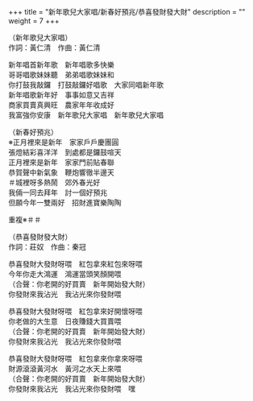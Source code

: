 +++
title = "新年歌兒大家唱/新春好預兆/恭喜發財發大財"
description = ""
weight = 7
+++

（新年歌兒大家唱）  
作詞：黃仁清　作曲：黃仁清  

新年唱首新年歌　新年唱歌多快樂  
哥哥唱歌妹妹聽　弟弟唱歌妹妹和  
你打鼓我敲鑼　打鼓敲鑼好唱歌　大家同唱新年歌  
新年唱歌新年好　事事如意又吉祥  
商家買賣真興旺　農家年年收成好  
我富強你安康　新年歌兒大家唱　新年歌兒大家唱  

（新春好預兆）  
※正月裡來是新年　家家戶戶慶團圓  
張燈結彩喜洋洋　到處都是鑼鼓喧天  
正月裡來是新年　家家門前貼春聯  
恭賀聲中新氣象　鞭炮響徹半邊天  
＃城裡呀多熱鬧　郊外春光好  
我倆一同去拜年　討一個好預兆  
但願今年一雙兩好　招財進寶樂陶陶  

重複※＃＃  

（恭喜發財發大財）  
作詞：莊奴　作曲：秦冠  

恭喜發財大發財呀喂　紅包拿來紅包來呀喂  
今年你走大鴻運　鴻運當頭笑顏開喂  
（合聲：你老開的好買賣　新年開始發大財）  
你發財來我沾光　我沾光來你發財喂  

恭喜發財大發財呀喂　紅包拿來好開懷呀喂  
你老做的大生意　日夜賺錢大買賣喂  
（合聲：你老開的好買賣　新年開始發大財）  
你發財來我沾光　我沾光來你發財喂  

恭喜發財大發財呀喂　紅包拿來你拿來呀喂  
財源滾滾黃河水　黃河之水天上來喂  
（合聲：你老開的好買賣　新年開始發大財）  
你發財來我沾光　我沾光來你發財喂　嘿  
